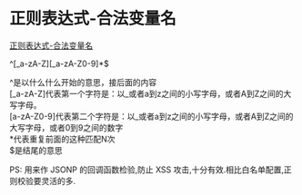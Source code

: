 # 正则表达式-合法变量名

[正则表达式-合法变量名](http://hi.baidu.com/congqian11919/item/b06878ec3bb4800c570f1d65)

^[_a-zA-Z][_a-zA-Z0-9]*$^是以什么什么开始的意思，接后面的内容  [_a-zA-Z]代表第一个字符是：以_或者a到z之间的小写字母，或者A到Z之间的大写字母。  [a-zA-Z0-9]代表第二个字符是：以_或者a到z之间的小写字母，或者A到Z之间的大写字母，或者0到9之间的数字  *代表重复前面的这种匹配N次  $是结尾的意思PS: 用来作 JSONP 的回调函数检验,防止 XSS 攻击,十分有效.相比白名单配置,正则校验要灵活的多. 